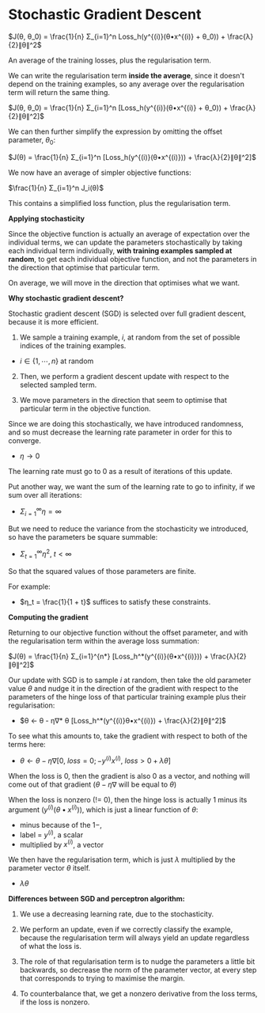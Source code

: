 # Stochastic Gradient Descent

$J(θ, θ_0) = \frac{1}{n} Σ_{i=1}^n Loss_h(y^{(i)}(θ•x^{(i)} + θ_0)) + \frac{λ}{2}∥θ∥^2$

An average of the training losses, plus the regularisation term.

We can write the regularisation term **inside the average**, since it doesn't depend on the training examples, so any average over the regularisation term will return the same thing.

$J(θ, θ_0) = \frac{1}{n} Σ_{i=1}^n [Loss_h(y^{(i)}(θ•x^{(i)} + θ_0)) + \frac{λ}{2}∥θ∥^2]$

We can then further simplify the expression by omitting the offset parameter, $θ_0$:

$J(θ) = \frac{1}{n} Σ_{i=1}^n [Loss_h(y^{(i)}(θ•x^{(i)})) + \frac{λ}{2}∥θ∥^2]$

We now have an average of simpler objective functions:

$\frac{1}{n} Σ_{i=1}^n J_i(θ)$

This contains a simplified loss function, plus the regularisation term.

**Applying stochasticity**

Since the objective function is actually an average of expectation over the individual terms, we can update the parameters stochastically by taking each individual term individually, **with training examples sampled at random**, to get each individual objective function, and not the parameters in the direction that optimise that particular term.

On average, we will move in the direction that optimises what we want.

**Why stochastic gradient descent?**

Stochastic gradient descent (SGD) is selected over full gradient descent, because it is more efficient.

1. We sample a training example, $i$, at random from the set of possible indices of the training examples.

- $i ∈ \{1, ⋯, n\}$ at random

2. Then, we perform a gradient descent update with respect to the selected sampled term.

3. We move parameters in the direction that seem to optimise that particular term in the objective function.

Since we are doing this stochastically, we have introduced randomness, and so must decrease the learning rate parameter in order for this to converge.

- $η → 0$

The learning rate must go to $0$ as a result of iterations of this update.

Put another way, we want the sum of the learning rate to go to infinity, if we sum over all iterations:

- $Σ_{i=1}^∞ η = ∞$

But we need to reduce the variance from the stochasticity we introduced, so have the parameters be square summable:

- $Σ_{t=1}^∞ η^2$, $t < ∞$

So that the squared values of those parameters are finite.

For example:

- $η_t = \frac{1}{1 + t}$ suffices to satisfy these constraints.

**Computing the gradient**

Returning to our objective function without the offset parameter, and with the regularisation term within the average loss summation:

$J(θ) = \frac{1}{n} Σ_{i=1}^{n*}  [Loss_h^*(y^{(i)}(θ•x^{(i)})) + \frac{λ}{2}∥θ∥^2]$

Our update with SGD is to sample $i$ at random, then take the old parameter value $θ$ and nudge it in the direction of the gradient with respect to the parameters of the hinge loss of that particular training example plus their regularisation:

- $θ ← θ - η∇* θ [Loss_h^*(y^{(i)}θ•x^{(i)}) + \frac{λ}{2}∥θ∥^2]$

To see what this amounts to, take the gradient with respect to both of the terms here:

- $θ ← θ - η∇ [ {0,~loss=0; -y^{(i)}x^{(i)},~loss>0} + λθ]$

When the loss is $0$, then the gradient is also $0$ as a vector, and nothing will come out of that gradient ($θ - η∇$ will be equal to $θ$)

When the loss is nonzero ($!=~0$), then the hinge loss is actually $1$ minus its argument $(y^{(i)}(θ•x^{(i)}))$, which is just a linear function of $θ$:

- minus because of the $1 -$,
- label = $y^{(i)}$, a scalar
- multiplied by $x^{(i)}$, a vector

We then have the regularisation term, which is just $λ$ multiplied by the parameter vector $θ$ itself.

- $λθ$

**Differences between SGD and perceptron algorithm:**

1. We use a decreasing learning rate, due to the stochasticity.

2. We perform an update, even if we correctly classify the example, because the regularisation term will always yield an update regardless of what the loss is.

3. The role of that regularisation term is to nudge the parameters a little bit backwards, so decrease the norm of the parameter vector, at every step that corresponds to trying to maximise the margin.

4. To counterbalance that, we get a nonzero derivative from the loss terms, if the loss is nonzero.

